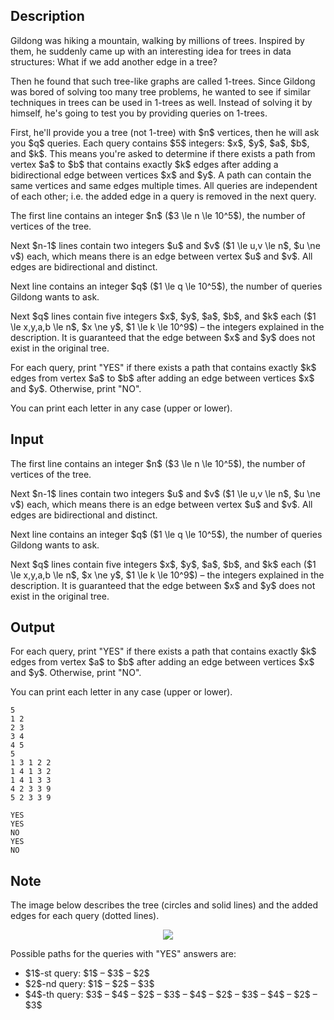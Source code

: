 ## Description

<div><p>Gildong was hiking a mountain, walking by millions of trees. Inspired by them, he suddenly came up with an interesting idea for trees in data structures: <span class="tex-font-style-it">What if we add another edge in a tree?</span></p><p>Then he found that such tree-like graphs are called <span class="tex-font-style-it">1-trees</span>. Since Gildong was bored of solving too many tree problems, he wanted to see if similar techniques in trees can be used in 1-trees as well. Instead of solving it by himself, he's going to test you by providing queries on 1-trees.</p><p>First, he'll provide you a tree (not 1-tree) with $n$ vertices, then he will ask you $q$ queries. Each query contains $5$ integers: $x$, $y$, $a$, $b$, and $k$. This means you're asked to determine if there exists a path from vertex $a$ to $b$ that contains exactly $k$ edges after adding a bidirectional edge between vertices $x$ and $y$. <span class="tex-font-style-bf">A path can contain the same vertices and same edges multiple times</span>. All queries are independent of each other; i.e. the added edge in a query is removed in the next query.</p></div><div class="input-specification"><p>The first line contains an integer $n$ ($3 \le n \le 10^5$), the number of vertices of the tree.</p><p>Next $n-1$ lines contain two integers $u$ and $v$ ($1 \le u,v \le n$, $u \ne v$) each, which means there is an edge between vertex $u$ and $v$. All edges are bidirectional and distinct.</p><p>Next line contains an integer $q$ ($1 \le q \le 10^5$), the number of queries Gildong wants to ask.</p><p>Next $q$ lines contain five integers $x$, $y$, $a$, $b$, and $k$ each ($1 \le x,y,a,b \le n$, $x \ne y$, $1 \le k \le 10^9$) – the integers explained in the description. It is guaranteed that the edge between $x$ and $y$ does not exist in the original tree.</p></div><div class="output-specification"><p>For each query, print "<span class="tex-font-style-tt">YES</span>" if there exists a path that contains exactly $k$ edges from vertex $a$ to $b$ after adding an edge between vertices $x$ and $y$. Otherwise, print "<span class="tex-font-style-tt">NO</span>".</p><p>You can print each letter in any case (upper or lower).</p></div>

## Input

<p>The first line contains an integer $n$ ($3 \le n \le 10^5$), the number of vertices of the tree.</p><p>Next $n-1$ lines contain two integers $u$ and $v$ ($1 \le u,v \le n$, $u \ne v$) each, which means there is an edge between vertex $u$ and $v$. All edges are bidirectional and distinct.</p><p>Next line contains an integer $q$ ($1 \le q \le 10^5$), the number of queries Gildong wants to ask.</p><p>Next $q$ lines contain five integers $x$, $y$, $a$, $b$, and $k$ each ($1 \le x,y,a,b \le n$, $x \ne y$, $1 \le k \le 10^9$) – the integers explained in the description. It is guaranteed that the edge between $x$ and $y$ does not exist in the original tree.</p>

## Output

<p>For each query, print "<span class="tex-font-style-tt">YES</span>" if there exists a path that contains exactly $k$ edges from vertex $a$ to $b$ after adding an edge between vertices $x$ and $y$. Otherwise, print "<span class="tex-font-style-tt">NO</span>".</p><p>You can print each letter in any case (upper or lower).</p>





```input1
5
1 2
2 3
3 4
4 5
5
1 3 1 2 2
1 4 1 3 2
1 4 1 3 3
4 2 3 3 9
5 2 3 3 9
```




```output1
YES
YES
NO
YES
NO
```



## Note

<p>The image below describes the tree (circles and solid lines) and the added edges for each query (dotted lines).</p><center> <img class="tex-graphics" src="file://OyzeB7la.png" style="max-width: 100.0%;max-height: 100.0%;"> </center><p>Possible paths for the queries with "<span class="tex-font-style-tt">YES</span>" answers are: </p><ul> <li> $1$-st query: $1$ – $3$ – $2$ </li><li> $2$-nd query: $1$ – $2$ – $3$ </li><li> $4$-th query: $3$ – $4$ – $2$ – $3$ – $4$ – $2$ – $3$ – $4$ – $2$ – $3$ </li></ul>
